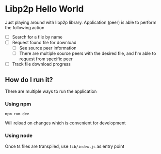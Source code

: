 # Libp2p Hello World

Just playing around with libp2p library. Application (peer) is able to perform the following action

- [ ] Search for a file by name
- [ ] Request found file for download
  - [ ] See source peer information
  - [ ] There are multiple source peers with the desired file, and I'm able to request from specific peer
- [ ] Track file download progress

## How do I run it? ##

There are multiple ways to run the application

### Using npm ###

```
npm run dev
```

Will reload on changes which is convenient for development

### Using node ###

Once ts files are transpiled, use `lib/index.js` as entry point 